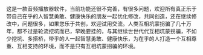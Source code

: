 这是一款音频播放器软件，当前功能还很不完善，有很多问题，欢迎所有真正乐于带自己在乎的人智慧勇敢、健康快乐的朋友一起优化修改，共同创造，还在继续修改中，问题很多，如果您乐于共创，欢迎试用交流。人类互相坑蒙拐骗了几十万年，都不过是轮流挖坑而已，早晚要挂的，与其继续世世代代互相坑蒙拐骗，不如少挖坑、多搭桥，带乎的人一起智慧勇敢、健康快乐，为在乎的人打造一个互相尊重、互相支持的环境，而不是只有互相坑蒙拐骗的环境。
